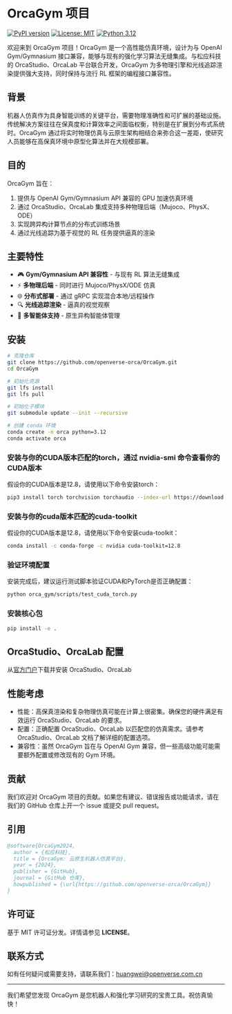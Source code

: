 # OrcaGym 项目

[![PyPI version](https://img.shields.io/pypi/v/orca-gym)](https://pypi.org/project/orca-gym/)
[![License: MIT](https://img.shields.io/badge/License-MIT-yellow.svg)](https://opensource.org/licenses/MIT)
[![Python 3.12](https://img.shields.io/badge/python-3.12-blue.svg)](https://www.python.org/downloads/release/python-3120/)

欢迎来到 OrcaGym 项目！OrcaGym 是一个高性能仿真环境，设计为与 OpenAI Gym/Gymnasium 接口兼容，能够与现有的强化学习算法无缝集成。与松应科技的 OrcaStudio、OrcaLab 平台联合开发，OrcaGym 为多物理引擎和光线追踪渲染提供强大支持，同时保持与流行 RL 框架的编程接口兼容性。

## 背景
机器人仿真作为具身智能训练的关键平台，需要物理准确性和可扩展的基础设施。传统解决方案往往在保真度和计算效率之间面临权衡，特别是在扩展到分布式系统时。OrcaGym 通过将实时物理仿真与云原生架构相结合来弥合这一差距，使研究人员能够在高保真环境中原型化算法并在大规模部署。

## 目的
OrcaGym 旨在：

1. 提供与 OpenAI Gym/Gymnasium API 兼容的 GPU 加速仿真环境
2. 通过 OrcaStudio、OrcaLab 集成支持多种物理后端（Mujoco、PhysX、ODE）
3. 实现跨异构计算节点的分布式训练场景
4. 通过光线追踪为基于视觉的 RL 任务提供逼真的渲染

## 主要特性
- 🎮 **Gym/Gymnasium API 兼容性** - 与现有 RL 算法无缝集成
- ⚡ **多物理后端** - 同时进行 Mujoco/PhysX/ODE 仿真
- 🌐 **分布式部署** - 通过 gRPC 实现混合本地/远程操作
- 🔍 **光线追踪渲染** - 逼真的视觉观察
- 🤖 **多智能体支持** - 原生异构智能体管理

## 安装
```bash
# 克隆仓库
git clone https://github.com/openverse-orca/OrcaGym.git
cd OrcaGym

# 初始化资源
git lfs install
git lfs pull

# 初始化子模块
git submodule update --init --recursive

# 创建 conda 环境
conda create -n orca python=3.12
conda activate orca
```

### 安装与你的CUDA版本匹配的torch，通过 nvidia-smi 命令查看你的CUDA版本
假设你的CUDA版本是12.8，请使用以下命令安装torch：
```bash
pip3 install torch torchvision torchaudio --index-url https://download.pytorch.org/whl/cu128
```

### 安装与你的cuda版本匹配的cuda-toolkit
假设你的CUDA版本是12.8，请使用以下命令安装cuda-toolkit：

```bash
conda install -c conda-forge -c nvidia cuda-toolkit=12.8
```

### 验证环境配置

安装完成后，建议运行测试脚本验证CUDA和PyTorch是否正确配置：

```bash
python orca_gym/scripts/test_cuda_torch.py
```

### 安装核心包

```bash
pip install -e .
```


## OrcaStudio、OrcaLab 配置

从[官方门户](http://orca3d.cn/)下载并安装 OrcaStudio、OrcaLab

## 性能考虑
* 性能：高保真渲染和复杂物理仿真可能在计算上很密集。确保您的硬件满足有效运行 OrcaStudio、OrcaLab 的要求。
* 配置：正确配置 OrcaStudio、OrcaLab 以匹配您的仿真需求。请参考 OrcaStudio、OrcaLab 文档了解详细的配置选项。
* 兼容性：虽然 OrcaGym 旨在与 OpenAI Gym 兼容，但一些高级功能可能需要额外配置或修改现有的 Gym 环境。

## 贡献
我们欢迎对 OrcaGym 项目的贡献。如果您有建议、错误报告或功能请求，请在我们的 GitHub 仓库上开一个 issue 或提交 pull request。

## 引用
```bibtex
@software{OrcaGym2024,  
  author = {松应科技},  
  title = {OrcaGym: 云原生机器人仿真平台},  
  year = {2024},  
  publisher = {GitHub},  
  journal = {GitHub 仓库},  
  howpublished = {\url{https://github.com/openverse-orca/OrcaGym}}  
}  
```

## 许可证
基于 MIT 许可证分发。详情请参见 **LICENSE**。

## 联系方式
如有任何疑问或需要支持，请联系我们：huangwei@openverse.com.cn

---

我们希望您发现 OrcaGym 是您机器人和强化学习研究的宝贵工具。祝仿真愉快！
